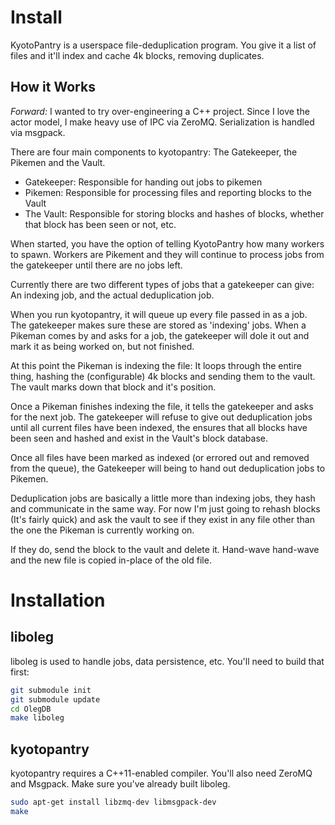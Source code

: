 Install
=======

KyotoPantry is a userspace file-deduplication program. You give it a list of
files and it'll index and cache 4k blocks, removing duplicates.

How it Works
------------

*Forward:* I wanted to try over-engineering a C++ project. Since I love the
actor model, I make heavy use of IPC via ZeroMQ. Serialization is handled via msgpack.

There are four main components to kyotopantry: The Gatekeeper, the Pikemen and
the Vault.

* Gatekeeper: Responsible for handing out jobs to pikemen
* Pikemen: Responsible for processing files and reporting blocks to the Vault
* The Vault: Responsible for storing blocks and hashes of blocks, whether that
  block has been seen or not, etc.

When started, you have the option of telling KyotoPantry how many workers to
spawn. Workers are Pikement and they will continue to process jobs from the
gatekeeper until there are no jobs left.

Currently there are two different types of jobs that a gatekeeper can give: An
indexing job, and the actual deduplication job.

When you run kyotopantry, it will queue up every file passed in as a job. The
gatekeeper makes sure these are stored as 'indexing' jobs. When a Pikeman comes
by and asks for a job, the gatekeeper will dole it out and mark it as being
worked on, but not finished.

At this point the Pikeman is indexing the file: It loops through the entire
thing, hashing the (configurable) 4k blocks and sending them to the vault. The
vault marks down that block and it's position.

Once a Pikeman finishes indexing the file, it tells the gatekeeper and asks for
the next job. The gatekeeper will refuse to give out deduplication jobs until
all current files have been indexed, the ensures that all blocks have been seen
and hashed and exist in the Vault's block database.

Once all files have been marked as indexed (or errored out and removed from the
queue), the Gatekeeper will being to hand out deduplication jobs to Pikemen.

Deduplication jobs are basically a little more than indexing jobs, they hash and
communicate in the same way. For now I'm just going to rehash blocks (It's
fairly quick) and ask the vault to see if they exist in any file other than the
one the Pikeman is currently working on.

If they do, send the block to the vault and delete it. Hand-wave hand-wave and
the new file is copied in-place of the old file.

Installation
============

liboleg
-------

liboleg is used to handle jobs, data persistence, etc. You'll need to build that
first:

```bash
git submodule init
git submodule update
cd OlegDB
make liboleg
````

kyotopantry
-----------

kyotopantry requires a C++11-enabled compiler. You'll also need ZeroMQ and
Msgpack. Make sure you've already built liboleg.

```bash
sudo apt-get install libzmq-dev libmsgpack-dev
make
````
